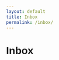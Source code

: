 ```yaml
---
layout: default
title: Inbox
permalink: /inbox/
---
```

<body class="light">
<html lang="en">
<head>
    <meta charset="UTF-8">
    <meta name="viewport" content="width=device-width, initial-scale=1.0">
    <title>Email Message Page</title>
    <style>
        body {
            font-family: Arial, sans-serif;
        }
        .message {
            border: 1px solid #ccc;
            padding: 10px;
            margin-bottom: 10px;
        }
        .compose-btn {
            background-color: #002147;
            color: white;
            padding: 10px 20px;
            border: 2px solid black;
            cursor: pointer;
            text-decoration: none;
            display: inline-block;
            margin-bottom: 32px;
            border-color: #91976cff;
        }
    </style>
</head>
<body>
    <h1>Inbox</h1>
    <!--<a href="{{site.baseurl}}/message/"><button class="compose-btn">Compose</button></a>-->
    <div id="inbox-messages"></div>
    <script>
  window.onload = (event) => {
      console.log("Page is fully loaded");
      let DarkMode = localStorage.getItem('DarkMode');
      DarkMode = (DarkMode === 'true'); // Convert to boolean
      console.log(DarkMode);
      if (DarkMode) {
        document.body.classList.add('dark');
        document.body.classList.remove('light');
      } else {
        document.body.classList.add('light');
        document.body.classList.remove('dark');
      }
    };
        var local = "http://localhost:8911";
        var deployed = "https://jcc.stu.nighthawkcodingsociety.com";
        fetch(deployed + '/api/messages')
            .then(response => response.json())
            .then(data => {
                // Loop through the received data and create HTML elements to display each message
                const messageList = document.getElementById('inbox-messages');
                data.forEach(message => {
                    const listItem = document.createElement('div');
                    listItem.classList.add('message');
                    listItem.innerHTML = `
                        <strong>ID:</strong> ${message.id}<br>
                        <strong>From:</strong> ${message.from}<br>
                        <strong>Subject:</strong> ${message.subject}<br>
                        <p>${message.content}</p>
                    `;
                    messageList.appendChild(listItem);
                });
            })
            .catch(error => {
                console.error('Error fetching data:', error);
            });
    </script>
</body>
</html>
